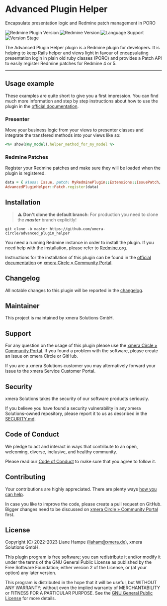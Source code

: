 # Advanced Plugin Helper

Encapsulate presentation logic and Redmine patch management in PORO

![Redmine Plugin Version](https://img.shields.io/badge/Redmine_Plugin-v0.2.0-red) ![Redmine Version](https://img.shields.io/badge/Redmine-v5.0.x-blue) ![Language Support](https://img.shields.io/badge/Languages-en,_de-green) ![Version Stage](https://img.shields.io/badge/Stage-release-important)

The Advanced Plugin Helper plugin is a Redmine plugin for developers. It is helping to keep Rails helper and views light in favour of encapsulating presentation login in plain old ruby classes (PORO) and provides a Patch API to easily register Redmine patches for Redmine 4 or 5.

---

## Usage example

These examples are quite short to give you a first impression. You can find much more information and step by step instructions about how to use the plugin in the [official documentation](https://circle.xmera.de/projects/advanced-plugin-helper/wiki/Wiki).

### Presenter

Move your business logic from your views to presenter classes and integrate the transfered methods into your views like so:

```ruby
<%= show(@my_model).helper_method_for_my_model %>
```

### Redmine Patches

Register your Redmine patches and make sure they will be loaded when the plugin is registered.

```ruby
data = { klass: Issue, patch: MyRedminePlugin::Extensions::IssuePatch, strategy: :include }
AdvancedPluginHelper::Patch.register(data)
```

## Installation

> :warning: **Don't clone the default branch**: For production you need to clone the **_master_** branch explicitly!

```shell
git clone -b master https://github.com/xmera-circle/advanced_plugin_helper
```

You need a running Redmine instance in order to install the plugin. If you need help with the installation, please refer to [Redmine.org](https://redmine.org).

Instructions for the installation of this plugin can be found in the [official documentation](https://circle.xmera.de/projects/advanced-plugin-helper/wiki) on
[xmera Circle » Community Portal](https://circle.xmera.de).

## Changelog

All notable changes to this plugin will be reported in the [changelog](https://circle.xmera.de/projects/advanced-plugin-helper/repository/advanced_plugin_helper/entry/CHANGELOG.md).

## Maintainer

This project is maintained by xmera Solutions GmbH.

## Support

For any question on the usage of this plugin please use the [xmera Circle » Community Portal](https://circle.xmera.de). If you found a problem with the software, please create an issue on xmera Circle or GitHub. 

If you are a xmera Solutions customer you may alternatively forward your issue to the xmera Service Customer Portal.

## Security

xmera Solutions takes the security of our software products seriously. 

If you believe you have found a security vulnerability in any xmera Solutions-owned repository, please report it to us as described in the [SECURITY.md](/SECURITY.md).

## Code of Conduct

We pledge to act and interact in ways that contribute to an open, welcoming, diverse, inclusive, and healthy community. 

Please read our [Code of Conduct](https://circle.xmera.de/projects/contributors-guide/wiki/Code-of-conduct) to make sure that you agree to follow it.

## Contributing

Your contributions are highly appreciated. There are plenty ways [how you can help](https://circle.xmera.de/projects/contributors-guide/wiki).

In case you like to improve the code, please create a pull request on GitHub. Bigger changes need to be discussed on [xmera Circle » Community Portal](https://circle.xmera.de) first.

## License

Copyright (C) 2022-2023 Liane Hampe (<liaham@xmera.de>), xmera Solutions GmbH.

This plugin program is free software; you can redistribute it and/or
modify it under the terms of the GNU General Public License
as published by the Free Software Foundation; either version 2
of the License, or (at your option) any later version.

This program is distributed in the hope that it will be useful,
but WITHOUT ANY WARRANTY; without even the implied warranty of
MERCHANTABILITY or FITNESS FOR A PARTICULAR PURPOSE.  See the
[GNU General Public License](https://www.gnu.org/licenses/old-licenses/gpl-2.0.en.html) for more details.
